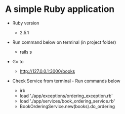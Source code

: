# A simple Ruby application

* Ruby version
  * 2.5.1

* Run command below on terminal (in project folder)
  * rails s

* Go to
  * http://127.0.0.1:3000/books

* Check Service from terminal - Run commands below
  * irb
  * load './app/exceptions/ordering_exception.rb'
  * load './app/services/book_ordering_service.rb'
  * BookOrderingService.new(books).do_ordering
